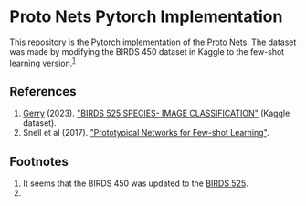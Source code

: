 # Proto Nets Pytorch Implementation

This repository is the Pytorch implementation of the [Proto Nets](https://arxiv.org/abs/1703.05175). The dataset was made by modifying the BIRDS 450 dataset in Kaggle to the few-shot learning version.<sup>[1](#footnote-1)</sup> 

## References
1. [Gerry](https://www.kaggle.com/gpiosenka/datasets) (2023). ["BIRDS 525 SPECIES- IMAGE CLASSIFICATION"](https://www.kaggle.com/datasets/gpiosenka/100-bird-species) (Kaggle dataset).
2. Snell et al (2017). ["Prototypical Networks for Few-shot Learning"](https://arxiv.org/abs/1703.05175).

## Footnotes
1. <span id="footnote-1">It seems that the BIRDS 450 was updated to the [BIRDS 525](https://www.kaggle.com/datasets/gpiosenka/100-bird-species).</span>
2.


